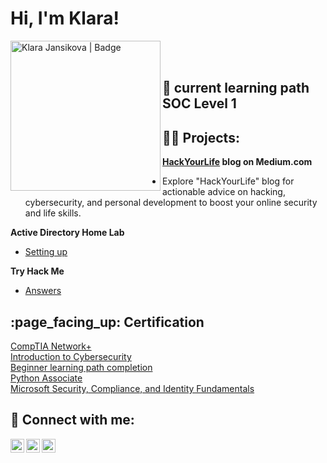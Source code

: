 
<h1>Hi, I'm Klara! </h1>

<img align="left" alt="Klara Jansikova | Badge" width="240px" src="https://tryhackme-badges.s3.amazonaws.com/kjan.png" />
<br />
<br />

<h2> 🌱 current learning path SOC Level 1 </h2>

<h2> 👨‍💻 Projects:</h2>

<b> <a href="https://medium.com/@hackurlife">HackYourLife</a>  blog on Medium.com </b> 
  - Explore "HackYourLife" blog for actionable advice on hacking, cybersecurity, and personal development to boost your online security and life skills. 

<b> Active Directory Home Lab </b>
  - [Setting up](https://github.com/KlaraJansi/ActiveDirectoryLab)

<b> Try Hack Me </b>
  - [Answers](https://github.com/KlaraJansi/TryHackMe)

<h2> :page_facing_up: Certification </h2>

<a href="https://www.credly.com/earner/earned/badge/3af99b5f-4b34-4e28-af63-b08dde7bf789">CompTIA Network+ </a> <br/>
<a href="https://www.credly.com/badges/65831b93-a7c1-4058-ba71-98951eeea888/linked_in_profile/" target="_top">Introduction to Cybersecurity</a> <br/>
<a href="https://www.credly.com/badges/65831b93-a7c1-4058-ba71-98951eeea888/linked_in_profile/" target="_top">Beginner learning path completion</a> <br/>
<a href="https://www.credly.com/badges/4df1283a-9621-404c-95f8-705810acf51c/public_url" target="_top">Python Associate</a> <br/>
<a href="https://www.credly.com/badges/e40e030e-2544-4879-b6bd-9d210d9249a0" target="_top">Microsoft Security, Compliance, and Identity Fundamentals </a> <br/>

<h2> 🤳 Connect with me:</h2>

[<img align="left" alt="Klara Jansikova | LinkedIn" width="22px" src="https://cdn.jsdelivr.net/npm/simple-icons@v3/icons/linkedin.svg" />][linkedin]
[<img align="left" alt="Klara Jansikova | TryHackMe" width="22px" src="https://cdn.jsdelivr.net/npm/simple-icons@7.10.0/icons/tryhackme.svg" />][tryhackme]
[<img align="left" alt="Klara Jansikova | Medium" width="22px" src="https://www.dropbox.com/team/team_logo/dbtid%3AAACXpg8cm0XzfCIs1qaUSYqq-l6Ge7Q_pE4?v=1603320488672" />][HackYourLife]


[tryhackme]: https://tryhackme.com/p/kjan
[linkedin]: https://www.linkedin.com/in/klara-jan/
[HackYourLife]: https://hackurlife.medium.com/




<!--
**KlaraJansi/KlaraJansi** is a ✨ _special_ ✨ repository because its `README.md` (this file) appears on your GitHub profile.

Here are some ideas to get you started:

- 🔭 I’m currently working on ...
- 🌱 I’m currently learning ...
- 👯 I’m looking to collaborate on ...
- 🤔 I’m looking for help with ...
- 💬 Ask me about ...
- 📫 How to reach me: ...
- 😄 Pronouns: ...
- ⚡ Fun fact: ...
-->
